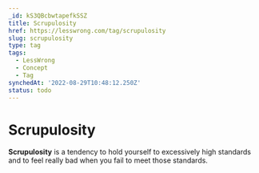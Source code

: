 ```yaml
---
_id: kS3QBcbwtapefkSSZ
title: Scrupulosity
href: https://lesswrong.com/tag/scrupulosity
slug: scrupulosity
type: tag
tags:
  - LessWrong
  - Concept
  - Tag
synchedAt: '2022-08-29T10:48:12.250Z'
status: todo
---
```


# Scrupulosity

**Scrupulosity** is a tendency to hold yourself to excessively high standards and to feel really bad when you fail to meet those standards.
